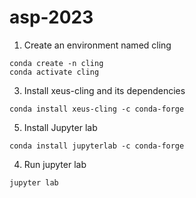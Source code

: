 # asp-2023

1. Create an environment named cling
```
conda create -n cling
conda activate cling
```

3. Install xeus-cling and its dependencies
```
conda install xeus-cling -c conda-forge
```

5. Install Jupyter lab
```
conda install jupyterlab -c conda-forge
```

4. Run jupyter lab
```
jupyter lab
```

